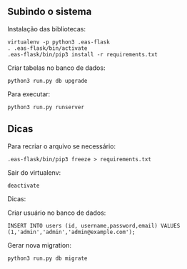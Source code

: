 ## Subindo o sistema

Instalação das bibliotecas:

    virtualenv -p python3 .eas-flask
    . .eas-flask/bin/activate
    .eas-flask/bin/pip3 install -r requirements.txt

Criar tabelas no banco de dados:

    python3 run.py db upgrade

Para executar:

    python3 run.py runserver

## Dicas

Para recriar o arquivo se necessário:

    .eas-flask/bin/pip3 freeze > requirements.txt

Sair do virtualenv:

    deactivate

Dicas:

Criar usuário no banco de dados:

    INSERT INTO users (id, username,password,email) VALUES (1,'admin','admin','admin@example.com');

Gerar nova migration:

    python3 run.py db migrate
